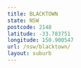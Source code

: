 ```yaml
---
title: BLACKTOWN
state: NSW
postcode: 2148
latitude: -33.783751
longitude: 150.900547
url: /nsw/blacktown/
layout: suburb
---
```

